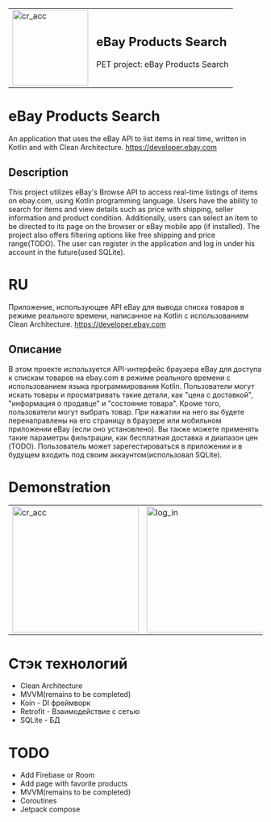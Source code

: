 <table>
  <tr>
    <td><img src="https://github.com/DenisKsantopulos/eBay_Products_Search/blob/master/my_res/icon_app.png" alt="cr_acc" width="150"></td>
    <td><p align="left">
   <h2>eBay Products Search</h2>
</p>
<p align="left">
  PET project: eBay Products Search
</p></td>
  </tr>
</table>

# eBay Products Search
An application that uses the eBay API to list items in real time, written in Kotlin and with Clean Architecture.
https://developer.ebay.com
## Description
This project utilizes eBay's Browse API to access real-time listings of items on ebay.com, using Kotlin programming language. Users have the ability to search for items and view details such as price with shipping, seller information and product condition. Additionally, users can select an item to be directed to its page on the browser or eBay mobile app (if installed). The project also offers filtering options like free shipping and price range(TODO). The user can register in the application and log in under his account in the future(used SQLite).
# RU
Приложение, использующее API eBay для вывода списка товаров в режиме реального времени, написанное на Kotlin с использованием Clean Architecture.
https://developer.ebay.com
## Описание
В этом проекте используется API-интерфейс браузера eBay для доступа к спискам товаров на ebay.com в режиме реального времени с использованием языка программирования Kotlin. Пользователи могут искать товары и просматривать такие детали, как "цена с доставкой", "информация о продавце" и "состояние товара". Кроме того, пользователи могут выбрать товар. При нажатии на него вы будете перенаправлены на его страницу в браузере или мобильном приложении eBay (если оно установлено). Вы также можете применять такие параметры фильтрации, как бесплатная доставка и диапазон цен (TODO). Пользователь может зарегестироваться в приложении и в будущем входить под своим аккаунтом(использовал SQLite).
# Demonstration
<table>
  <tr>
    <td><img src="https://github.com/DenisKsantopulos/eBay_Products_Search/blob/master/my_res/create_acc.jpg" alt="cr_acc" width="250"></td>
    <td><img src="https://github.com/DenisKsantopulos/eBay_Products_Search/blob/master/my_res/log_in.jpg" alt="log_in" width="250"></td>
    <td><img src="https://github.com/DenisKsantopulos/eBay_Products_Search/blob/master/my_res/home.jpg" alt="home" width="250"></td>
    <td><img src="https://github.com/DenisKsantopulos/eBay_Products_Search/blob/master/my_res/search.gif" alt="home" width="250"></td>
  </tr>
</table>

# Стэк технологий
- Clean Architecture
- MVVM(remains to be completed)
- Koin - DI фреймворк
- Retrofit - Взаимодействие с сетью
- SQLite - БД
# TODO
- Add Firebase or Room
- Add page with favorite products
- MVVM(remains to be completed)
- Coroutines
- Jetpack compose
